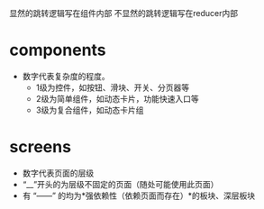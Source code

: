 
显然的跳转逻辑写在组件内部
不显然的跳转逻辑写在reducer内部


# components 
- 数字代表复杂度的程度。
  - 1级为控件，如按钮、滑块、开关、分页器等
  - 2级为简单组件，如动态卡片，功能快速入口等
  - 3级为复合组件，如动态卡片组


# screens
- 数字代表页面的层级
- “__”开头的为层级不固定的页面（随处可能使用此页面）
- 有 “——” 的均为*强依赖性（依赖页面而存在）*的板块、深层板块